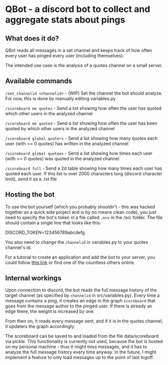 # QBot - a discord bot to collect and aggregate stats about pings
## What does it do?
QBot reads all messages in a set channel and keeps track of how often every user has pinged every user (including themselves).

The intended use case is the analysis of a quotes channel on a small server.

## Available commands
`/set_channelid <channelid>` - (WIP) Set the channel the bot should analyze. For now, this is done by manually editing variables.py

`/scoreboard me quotes` - Send a list showing how often the user has quoted which other users in the analyzed channel

`/scoreboard me quoted` - Send a list showing how often the user has been quoted by which other users in the analyzed channel

`/scoreboard global quoters` - Send a list showing how many quotes each user (with >= 0 quotes) has written in the analyzed channel

`/scoreboard global quotees` - Send a list showing how times each user (with >= 0 quotes) was quoted in the analyzed channel

`/scoreboard full` - Send a 2d table showing how many times each user has quoted each user. If this list is over 2000 characters long (discord character limit), send it as a .txt file

## Hosting the bot
To use the bot yourself (which you probably shouldn't - this was hacked together as a quick side project and is by no means clean code), you just need to specify the bot's token in a file called `.env` in the /src folder.
The file should contain a single line that looks like this:

DISCORD_TOKEN=123456789abcdefg

You also need to change the `channelid` in variables.py to your quotes channel's id.

For a tutorial to create an application and add the bot to your server, you could follow [this link](https://realpython.com/how-to-make-a-discord-bot-python/#how-to-make-a-discord-bot-in-the-developer-portal) or find one of the countless others online.

## Internal workings
Upon connection to discord, the bot reads the full message history of the target channel (as specified by `channelid` in src/variables.py).
Every time a message contains a ping, it creates an edge in the graph `scoreboard` that goes from the message author to the pinged user.
If there is already an edge there, the weight is increased by one.

From then on, it reads every message sent, and if it is in the quotes channel, it updaters the graph accordingly.

The scoreboard can be saved to and loaded from the file data/scoreboard via pickle.
This functionality is currently not used, because the bot is hosted on my personal machine - thus it might miss messages, and it has to analyze the full message history every time anyway.
In the future, I might implement a feature to only load messages up to the point of last logoff.
